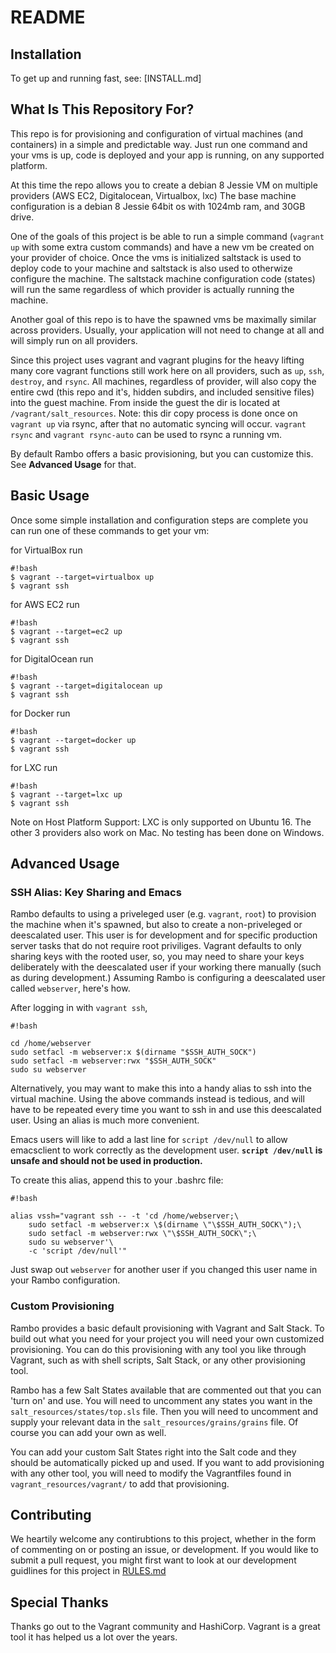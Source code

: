 # README

## Installation
To get up and running fast, see: [INSTALL.md]

## What Is This Repository For?
This repo is for provisioning and configuration of virtual machines (and containers) in a simple and predictable way. Just run one command and your vms is up, code is deployed and your app is running, on any supported platform.

At this time the repo allows you to create a debian 8 Jessie VM on multiple providers (AWS EC2, Digitalocean, Virtualbox, lxc) The base machine configuration is a debian 8 Jessie 64bit os with 1024mb ram, and 30GB drive.

One of the goals of this project is be able to run a simple command (`vagrant up` with some extra custom commands) and have a new vm be created on your provider of choice. Once the vms is initialized saltstack is used to deploy code to your machine and saltstack is also used to otherwize configure the machine. The saltstack machine configuration code (states) will run the same regardless of which provider is actually running the machine.

Another goal of this repo is to have the spawned vms be maximally similar across providers. Usually, your application will not need to change at all and will simply run on all providers.

Since this project uses vagrant and vagrant plugins for the heavy lifting many core vagrant functions still work here on all providers, such as `up`, `ssh`, `destroy`, and `rsync`. All machines, regardless of provider, will also copy the entire cwd (this repo and it's, hidden subdirs, and included sensitive files) into the guest machine. From inside the guest the dir is located at `/vagrant/salt_resources`. Note: this dir copy process is done once on `vagrant up` via rsync, after that no automatic syncing will occur. `vagrant rsync` and `vagrant rsync-auto` can be used to rsync a running vm.

By default Rambo offers a basic provisioning, but you can customize this. See **Advanced Usage** for that.

## Basic Usage
Once some simple installation and configuration steps are complete you can run one of these commands to get your vm:

for VirtualBox run
```
#!bash
$ vagrant --target=virtualbox up
$ vagrant ssh
```

for AWS EC2 run
```
#!bash
$ vagrant --target=ec2 up
$ vagrant ssh
```

for DigitalOcean run
```
#!bash
$ vagrant --target=digitalocean up
$ vagrant ssh
```

for Docker run
```
#!bash
$ vagrant --target=docker up
$ vagrant ssh
```

for LXC run
```
#!bash
$ vagrant --target=lxc up
$ vagrant ssh
```

Note on Host Platform Support: LXC is only supported on Ubuntu 16. The other 3 providers also work on Mac. No testing has been done on Windows.

## Advanced Usage

### SSH Alias: Key Sharing and Emacs

Rambo defaults to using a priveleged user (e.g. `vagrant`, `root`) to provision the machine when it's spawned, but also to create a non-priveleged or deescalated user. This user is for development and for specific production server tasks that do not require root priviliges. Vagrant defaults to only sharing keys with the rooted user, so, you may need to share your keys deliberately with the deescalated user if your working there manually (such as during development.) Assuming Rambo is configuring a deescalated user called `webserver`, here's how.

After logging in with `vagrant ssh`,

```
#!bash

cd /home/webserver
sudo setfacl -m webserver:x $(dirname "$SSH_AUTH_SOCK")
sudo setfacl -m webserver:rwx "$SSH_AUTH_SOCK"
sudo su webserver
```

Alternatively, you may want to make this into a handy alias to ssh into the virtual machine.
Using the above commands instead is tedious, and will have to be repeated every time you want to ssh in and use this deescalated user.
Using an alias is much more convenient.

Emacs users will like to add a last line for `script /dev/null` to allow emacsclient to work correctly as the development user.
**`script /dev/null` is unsafe and should not be used in production.**

To create this alias, append this to your .bashrc file:

```
#!bash

alias vssh="vagrant ssh -- -t 'cd /home/webserver;\
    sudo setfacl -m webserver:x \$(dirname \"\$SSH_AUTH_SOCK\");\
    sudo setfacl -m webserver:rwx \"\$SSH_AUTH_SOCK\";\
    sudo su webserver'\
    -c 'script /dev/null'"
```

Just swap out `webserver` for another user if you changed this user name in your Rambo configuration.

### Custom Provisioning
Rambo provides a basic default provisioning with Vagrant and Salt Stack. To build out what you need for your project you will need your own customized provisioning. You can do this provisioning with any tool you like through Vagrant, such as with shell scripts, Salt Stack, or any other provisioning tool.

Rambo has a few Salt States available that are commented out that you can 'turn on' and use. You will need to uncomment any states you want in the `salt_resources/states/top.sls` file. Then you will need to uncomment and supply your relevant data in the `salt_resources/grains/grains` file. Of course you can add your own as well.

You can add your custom Salt States right into the Salt code and they should be automatically picked up and used. If you want to add provisioning with any other tool, you will need to modify the Vagrantfiles found in `vagrant_resources/vagrant/` to add that provisioning.

## Contributing
We heartily welcome any contirubtions to this project, whether in the form of commenting on or posting an issue, or development. If you would like to submit a pull request, you might first want to look at our development guidlines for this project in [RULES.md](https://github.com/terminal-labs/rambo/blob/master/RULES.md)

## Special Thanks
Thanks go out to the Vagrant community and HashiCorp. Vagrant is a great tool it has helped us a lot over the years.